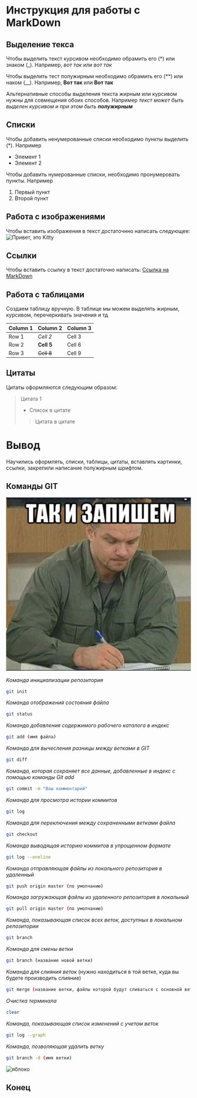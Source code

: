 # Инструкция для работы с MarkDown 

## Выделение текса

Чтобы выделить текст курсивом необходимо обрамить его (*) или знаком (_). Например, *вот так* или _вот так_ 

Чтобы выделить тест полужирным необходимо обрамить его (**) или наком (__). Например, **Вот так** или __Вот так__

Альтернативные способы выделения текста жирным или курсивом нужны для совмещения обоих способов. Например _текст может быть выделен курсивом и при этом быть **полужирным**_

## Списки

Чтобы добавить ненумерованные списки необходимо пункты выделить (*). Например

* Элемент 1
* Элемент 2

Чтобы добавить нумерованные списки, необходимо пронумеровать пункты. Например

1. Первый пункт
2. Второй пункт

## Работа с изображениями

Чтобы вставить изображения в текст достаточнно написать следующее: ![Привет, это Kitty](Kitty.jpg)

## Ссылки

Чтобы вставить ссылку в текст достаточно написать: [Ссылка на MarkDown](https://paulradzkov.com/2014/markdown_cheatsheet/) 

## Работа с таблицами

Создаем таблицу вручную. В таблице мы можем выделять жирным, курсивом, перечеркивать значения и тд

| Column 1 | Column 2 | Column 3 |
|-------|----------|----------|
| Row 1    | *Cell 2*   | Cell 3   |
| Row 2    | **Cell 5**   | Cell 6   |
| Row 3    | ~~Cell 8~~   | Cell 9   |

## Цитаты

Цитаты оформляются следующим образом:

> Цитата 1
> - Список в цитате
>> Цитата в цитате

# Вывод

Научились оформлять, списки, таблицы, цитаты, вставлять картинки, ссылки, закрепили написание полужирным шрифтом.

## Команды GIT ##

![Епифанцев мем](Епифанцев_мем.jpg)

*Команда инициализации репозитория*

```sh
git init
```

*Команда отображения состояния файла*

```sh 
git status
```

*Команда добавления содержимого рабочего каталога в индекс*

```sh
git add (имя файла)  
```
*Команда для вычесления разницы между ветками в GIT*

```sh
git diff
```

*Команда, которая сохраняет все данные, добавленные в индекс с помощью команды Git add*

```sh
git commit -m "Ваш комментарий"
```
*Команда для просмотра истории коммитов*
```sh
git log
```
*Команда для переключения между сохраненными ветками файла*
```sh
git checkout
```
*Команда выводящая историю коммитов в упрощенном формате*
```sh
git log --oneline 
```
*Команда отправляющая файлы из локального репозитория в удаленный*

```sh
git push origin master (по умолчанию)
```
*Команда загружающая файлы из удаленного репозитория в локальный*

```sh
git pull origin master (по умолчанию) 
```

*Команда, показывающая список всех веток, доступных в локальном репозитории*

```sh
git branch
```
*Команда для смены ветки*

```sh
git branch (название новой ветки)
```
*Команда для слияния веток* (нужно находиться в той ветке, куда вы будете производить слияние)

```sh
git merge (название ветки, файлы которой будут сливаться с основной веткой) 
```
*Очистка терминала*

```sh
clear
```
*Команда, показывающая список изменений с учетом веток*

```sh
git log --graph
```
*Команда, позволяющая удалить ветку*

```sh
git branch -d (имя ветки) 
```
![яблоко](яблоко.jpg) 


## Конец ##








[def]: Епифанцев_мем.jpg